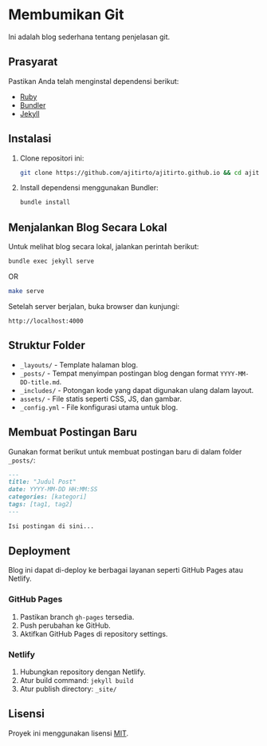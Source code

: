 # Membumikan Git

Ini adalah blog sederhana tentang penjelasan git. 

## Prasyarat

Pastikan Anda telah menginstal dependensi berikut:

- [Ruby](https://www.ruby-lang.org/en/downloads/)
- [Bundler](https://bundler.io/)
- [Jekyll](https://jekyllrb.com/)

## Instalasi

1. Clone repositori ini:
   ```bash
   git clone https://github.com/ajitirto/ajitirto.github.io && cd ajitirto.github.io
   ```

2. Install dependensi menggunakan Bundler:
   ```bash
   bundle install
   ```

## Menjalankan Blog Secara Lokal

Untuk melihat blog secara lokal, jalankan perintah berikut:

```bash
bundle exec jekyll serve
```

OR

```bash
make serve
```


Setelah server berjalan, buka browser dan kunjungi:

```
http://localhost:4000
```

## Struktur Folder

- `_layouts/` - Template halaman blog.
- `_posts/` - Tempat menyimpan postingan blog dengan format `YYYY-MM-DD-title.md`.
- `_includes/` - Potongan kode yang dapat digunakan ulang dalam layout.
- `assets/` - File statis seperti CSS, JS, dan gambar.
- `_config.yml` - File konfigurasi utama untuk blog.

## Membuat Postingan Baru

Gunakan format berikut untuk membuat postingan baru di dalam folder `_posts/`:

```markdown
---
title: "Judul Post"
date: YYYY-MM-DD HH:MM:SS
categories: [kategori]
tags: [tag1, tag2]
---

Isi postingan di sini...
```

## Deployment

Blog ini dapat di-deploy ke berbagai layanan seperti GitHub Pages atau Netlify.

### GitHub Pages

1. Pastikan branch `gh-pages` tersedia.
2. Push perubahan ke GitHub.
3. Aktifkan GitHub Pages di repository settings.

### Netlify

1. Hubungkan repository dengan Netlify.
2. Atur build command: `jekyll build`
3. Atur publish directory: `_site/`

## Lisensi

Proyek ini menggunakan lisensi [MIT](LICENSE).

